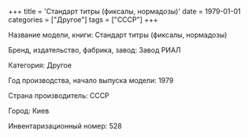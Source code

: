 +++
title = 'Стандарт титры (фиксалы, нормадозы)'
date = 1979-01-01
categories = ["Другое"]
tags = ["СССР"]
+++

Название модели, книги: Стандарт титры (фиксалы, нормадозы)

Бренд, издательство, фабрика, завод: Завод РИАЛ

Категория: Другое

Год производства, начало выпуска модели: 1979

Страна производитель: СССР

Город: Киев

Инвентаризационный номер: 528


